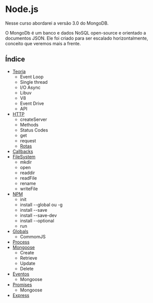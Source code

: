 # Node.js

Nesse curso abordarei a versão 3.0 do MongoDB.

O MongoDb é um banco e dados NoSQL open-source e orientado a documentos JSON. Ele foi criado para ser escalado horizontalmente, conceito que veremos mais a frente.

## Índice

- [Teoria](./theory.md)
    + Event Loop
    + Single thread
    + I/O Async
    + Libuv
    + V8
    + Event Drive
    + API
- [HTTP]()
    + createServer
    + Methods
    + Status Codes
    + get
    + request
    + [Rotas]()
- [Callbacks]()
- [FileSystem]()
    + mkdir
    + open
    + readdir
    + readFile
    + rename
    + writeFile
- [NPM]()
    + init
    + install --global ou -g
    + install --save
    + install --save-dev
    + install --optional
    + run
- [Globals]()
    + CommomJS
- [Process]()
- [Mongoose]()
    + Create
    + Retrieve
    + Update
    + Delete
- [Eventos]()
    + Mongoose
- [Promises]()
    + Mongoose
- [Express]()
